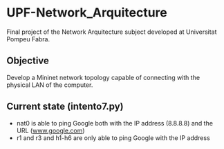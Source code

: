 # UPF-Network_Arquitecture

Final project of the Network Arquitecture subject developed at Universitat Pompeu Fabra.

## Objective
Develop a Mininet network topology capable of connecting with the physical LAN of the computer.

## Current state (intento7.py)
* nat0 is able to ping Google both with the IP address (8.8.8.8) and the URL (www.google.com)
* r1 and r3 and h1-h6 are only able to ping Google with the IP address